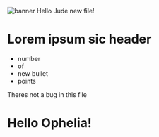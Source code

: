  ![banner](img/kitten.jpg)
 Hello Jude new file!
 # Lorem ipsum sic header

* number 
* of
* new bullet
* points


<p> Theres not a bug in this file</p>
<h1>Hello Ophelia!</h1>
